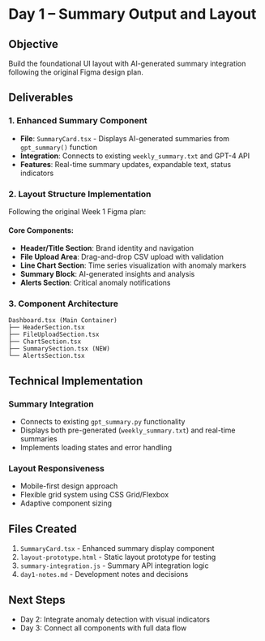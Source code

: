 # Day 1 – Summary Output and Layout

## Objective
Build the foundational UI layout with AI-generated summary integration following the original Figma design plan.

## Deliverables

### 1. Enhanced Summary Component
- **File**: `SummaryCard.tsx` - Displays AI-generated summaries from `gpt_summary()` function
- **Integration**: Connects to existing `weekly_summary.txt` and GPT-4 API
- **Features**: Real-time summary updates, expandable text, status indicators

### 2. Layout Structure Implementation
Following the original Week 1 Figma plan:

#### Core Components:
- **Header/Title Section**: Brand identity and navigation
- **File Upload Area**: Drag-and-drop CSV upload with validation
- **Line Chart Section**: Time series visualization with anomaly markers
- **Summary Block**: AI-generated insights and analysis
- **Alerts Section**: Critical anomaly notifications

### 3. Component Architecture
```
Dashboard.tsx (Main Container)
├── HeaderSection.tsx
├── FileUploadSection.tsx
├── ChartSection.tsx
├── SummarySection.tsx (NEW)
└── AlertsSection.tsx
```

## Technical Implementation

### Summary Integration
- Connects to existing `gpt_summary.py` functionality
- Displays both pre-generated (`weekly_summary.txt`) and real-time summaries
- Implements loading states and error handling

### Layout Responsiveness
- Mobile-first design approach
- Flexible grid system using CSS Grid/Flexbox
- Adaptive component sizing

## Files Created
1. `SummaryCard.tsx` - Enhanced summary display component
2. `layout-prototype.html` - Static layout prototype for testing
3. `summary-integration.js` - Summary API integration logic
4. `day1-notes.md` - Development notes and decisions

## Next Steps
- Day 2: Integrate anomaly detection with visual indicators
- Day 3: Connect all components with full data flow 